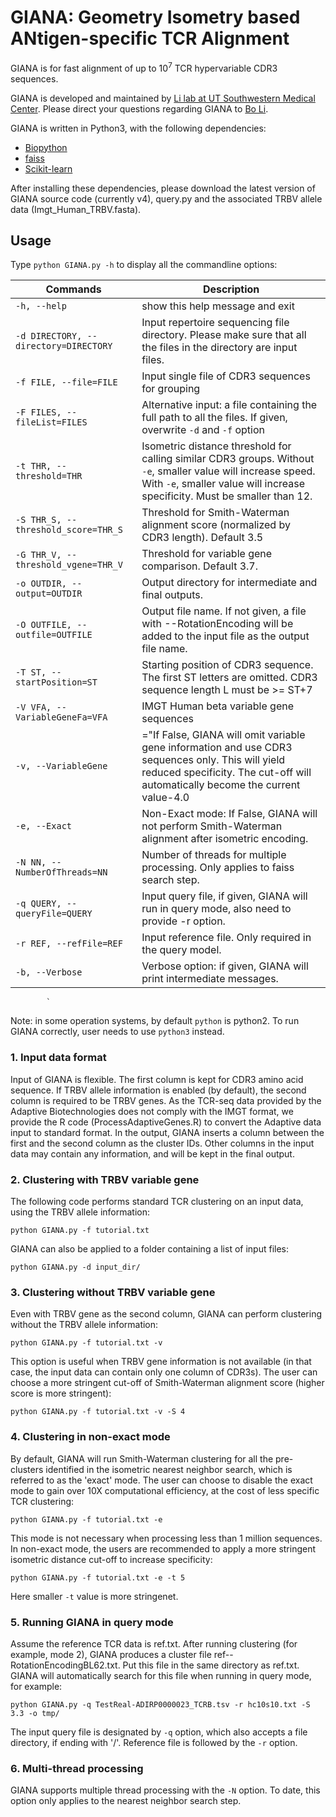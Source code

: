 # GIANA: Geometry Isometry based ANtigen-specific TCR Alignment

GIANA is for fast alignment of up to 10<sup>7</sup> TCR hypervariable CDR3 sequences. 

GIANA is developed and maintained by [Li lab at UT Southwestern Medical Center](https://lilab-utsw.org). Please direct your questions regarding GIANA to [Bo Li](bo.li@utsouthwestern.edu).

GIANA is written in Python3, with the following dependencies:

- [Biopython](https://biopython.org)
- [faiss](https://github.com/facebookresearch/faiss)
- [Scikit-learn](https://scikit-learn.org/stable/)

After installing these dependencies, please download the latest version of GIANA source code (currently v4), query.py and the associated TRBV allele data (Imgt_Human_TRBV.fasta). 

## Usage

Type `python GIANA.py -h` to display all the commandline options:

|Commands|Description|
|--|--|
|`-h, --help`|show this help message and exit|
|`-d DIRECTORY, --directory=DIRECTORY`|Input repertoire sequencing file directory. Please make sure that all the files in the directory are input files.| 
|`-f FILE, --file=FILE`|Input single file of CDR3 sequences for grouping|
|`-F FILES, --fileList=FILES`|Alternative input: a file containing the full path to all the files. If given, overwrite `-d` and `-f` option|
|`-t THR, --threshold=THR`|Isometric distance threshold for calling similar CDR3 groups. Without `-e`, smaller value will increase speed. With `-e`, smaller value will increase specificity. Must be smaller than 12.|
|`-S THR_S, --threshold_score=THR_S`|Threshold for Smith-Waterman alignment score (normalized by CDR3 length). Default 3.5|
|`-G THR_V, --threshold_vgene=THR_V`|Threshold for variable gene comparison. Default 3.7.|                       
|`-o OUTDIR, --output=OUTDIR`|Output directory for intermediate and final outputs.|  
|`-O OUTFILE, --outfile=OUTFILE`|Output file name. If not given, a file with --RotationEncoding will be added to the input file as the output file name.|                     
|`-T ST, --startPosition=ST`|Starting position of CDR3 sequence. The first ST letters are omitted. CDR3 sequence length L must be >= ST+7|
|`-V VFA, --VariableGeneFa=VFA`|IMGT Human beta variable gene sequences|                       
|`-v, --VariableGene`|="If False, GIANA will omit variable gene information and use CDR3 sequences only. This will yield reduced specificity. The cut-off will automatically become the current value-4.0|                     
|`-e, --Exact`|Non-Exact mode: If False, GIANA will not perform Smith-Waterman alignment after isometric encoding.|             
|`-N NN, --NumberOfThreads=NN`|Number of threads for multiple processing. Only applies to faiss search step.|             
|`-q QUERY, --queryFile=QUERY`|Input query file, if given, GIANA will run in query mode, also need to provide -r option.|
|`-r REF, --refFile=REF`|Input reference file. Only required in the query model.|  
|`-b, --Verbose`|Verbose option: if given, GIANA will print intermediate messages.|                      
            `
Note: in some operation systems, by default `python` is python2. To run GIANA correctly, user needs to use `python3` instead.

### 1. Input data format

Input of GIANA is flexible. The first column is kept for CDR3 amino acid sequence. If TRBV allele information is enabled (by default), the second column is required to be TRBV genes. As the TCR-seq data provided by the Adaptive Biotechnologies does not comply with the IMGT format, we provide the R code (ProcessAdaptiveGenes.R) to convert the Adaptive data input to standard format. In the output, GIANA inserts a column between the first and the second column as the cluster IDs. Other columns in the input data may contain any information, and will be kept in the final output. 

### 2. Clustering with TRBV variable gene

The following code performs standard TCR clustering on an input data, using the TRBV allele information:

`python GIANA.py -f tutorial.txt`

GIANA can also be applied to a folder containing a list of input files:

`python GIANA.py -d input_dir/`

### 3. Clustering without TRBV variable gene

Even with TRBV gene as the second column, GIANA can perform clustering without the TRBV allele information:

`python GIANA.py -f tutorial.txt -v`

This option is useful when TRBV gene information is not available (in that case, the input data can contain only one column of CDR3s). The user can choose a more stringent cut-off of Smith-Waterman alignment score (higher score is more stringent):

`python GIANA.py -f tutorial.txt -v -S 4`

### 4. Clustering in non-exact mode

By default, GIANA will run Smith-Waterman clustering for all the pre-clusters identified in the isometric nearest neighbor search, which is referred to as the 'exact' mode. The user can choose to disable the exact mode to gain over 10X computational efficiency, at the cost of less specific TCR clustering:

`python GIANA.py -f tutorial.txt -e`

This mode is not necessary when processing less than 1 million sequences. In non-exact mode, the users are recommended to apply a more stringent isometric distance cut-off to increase specificity:

`python GIANA.py -f tutorial.txt -e -t 5`

Here smaller `-t` value is more stringenet.

### 5. Running GIANA in query mode

Assume the reference TCR data is ref.txt. After running clustering (for example, mode 2), GIANA produces a cluster file ref--RotationEncodingBL62.txt. Put this file in the same directory as ref.txt. GIANA will automatically search for this file when running in query mode, for example:

`python GIANA.py -q TestReal-ADIRP0000023_TCRB.tsv -r hc10s10.txt -S 3.3 -o tmp/`

The input query file is designated by `-q` option, which also accepts a file directory, if ending with '/'. Reference file is followed by the `-r` option. 

### 6. Multi-thread processing

GIANA supports multiple thread processing with the `-N` option. To date, this option only applies to the nearest neighbor search step. 
